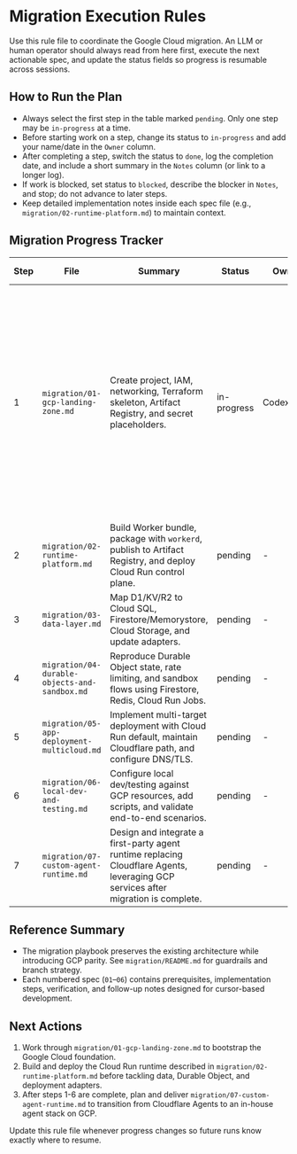 # Migration Execution Rules

Use this rule file to coordinate the Google Cloud migration. An LLM or human operator should always read from here first, execute the next actionable spec, and update the status fields so progress is resumable across sessions.

## How to Run the Plan
- Always select the first step in the table marked `pending`. Only one step may be `in-progress` at a time.
- Before starting work on a step, change its status to `in-progress` and add your name/date in the `Owner` column.
- After completing a step, switch the status to `done`, log the completion date, and include a short summary in the `Notes` column (or link to a longer log).
- If work is blocked, set status to `blocked`, describe the blocker in `Notes`, and stop; do not advance to later steps.
- Keep detailed implementation notes inside each spec file (e.g., `migration/02-runtime-platform.md`) to maintain context.

## Migration Progress Tracker

| Step | File | Summary | Status | Owner | Last Update | Notes |
| --- | --- | --- | --- | --- | --- | --- |
| 1 | `migration/01-gcp-landing-zone.md` | Create project, IAM, networking, Terraform skeleton, Artifact Registry, and secret placeholders. | in-progress | Codex/user | 2025-05-31 | Project `qik-vibe` ready; Terraform skeleton + networking & IAM modules planned; Artifact Registry + Cloud Build modules planned; Secret Manager placeholders seeded (update values before go-live). |
| 2 | `migration/02-runtime-platform.md` | Build Worker bundle, package with `workerd`, publish to Artifact Registry, and deploy Cloud Run control plane. | pending | - | - | - |
| 3 | `migration/03-data-layer.md` | Map D1/KV/R2 to Cloud SQL, Firestore/Memorystore, Cloud Storage, and update adapters. | pending | - | - | - |
| 4 | `migration/04-durable-objects-and-sandbox.md` | Reproduce Durable Object state, rate limiting, and sandbox flows using Firestore, Redis, Cloud Run Jobs. | pending | - | - | - |
| 5 | `migration/05-app-deployment-multicloud.md` | Implement multi-target deployment with Cloud Run default, maintain Cloudflare path, and configure DNS/TLS. | pending | - | - | - |
| 6 | `migration/06-local-dev-and-testing.md` | Configure local dev/testing against GCP resources, add scripts, and validate end-to-end scenarios. | pending | - | - | - |
| 7 | `migration/07-custom-agent-runtime.md` | Design and integrate a first-party agent runtime replacing Cloudflare Agents, leveraging GCP services after migration is complete. | pending | - | - | - |

## Reference Summary
- The migration playbook preserves the existing architecture while introducing GCP parity. See `migration/README.md` for guardrails and branch strategy.
- Each numbered spec (`01`–`06`) contains prerequisites, implementation steps, verification, and follow-up notes designed for cursor-based development.

## Next Actions
1. Work through `migration/01-gcp-landing-zone.md` to bootstrap the Google Cloud foundation.
2. Build and deploy the Cloud Run runtime described in `migration/02-runtime-platform.md` before tackling data, Durable Object, and deployment adapters.
3. After steps 1-6 are complete, plan and deliver `migration/07-custom-agent-runtime.md` to transition from Cloudflare Agents to an in-house agent stack on GCP.

Update this rule file whenever progress changes so future runs know exactly where to resume.
